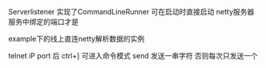Serverlistener 实现了CommandLineRunner  可在启动时直接启动 netty服务器
服务中绑定的端口才是


example下的线上直连netty解析数据的实例


telnet  iP  port  后   ctrl+]  可进入命令模式    send  发送一串字符  否则每次只发送一个
